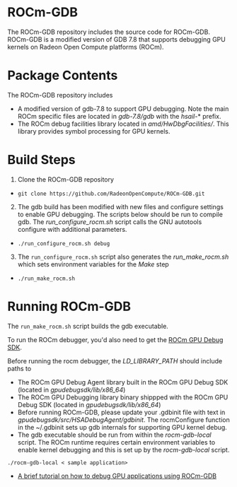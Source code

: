 # ROCm-GDB
The ROCm-GDB repository includes the source code for ROCm-GDB. ROCm-GDB is a modified version of GDB 7.8 that supports debugging GPU kernels on Radeon Open Compute platforms (ROCm).

# Package Contents
The ROCm-GDB repository includes
* A modified version of gdb-7.8 to support GPU debugging. Note the main ROCm specific files are located in *gdb-7.8/gdb* with the *hsail-** prefix.
* The ROCm debug facilities library located in *amd/HwDbgFacilities/*. This library provides symbol processing for GPU kernels.

# Build Steps
1. Clone the ROCm-GDB repository
  * `git clone https://github.com/RadeonOpenCompute/ROCm-GDB.git`
2. The gdb build has been modified with new files and configure settings to enable GPU debugging. The scripts below should be run to compile gdb.
The *run_configure_rocm.sh* script calls the GNU autotools configure with additional parameters.
  * `./run_configure_rocm.sh debug`
3. The `run_configure_rocm.sh` script also generates the *run_make_rocm.sh* which sets environment variables for the *Make* step
  * `./run_make_rocm.sh`

# Running ROCm-GDB
The `run_make_rocm.sh` script builds the gdb executable.

To run the ROCm debugger, you'd also need to get the [ROCm GPU Debug SDK](https://github.com/RadeonOpenCompute/ROCm-GPUDebugSDK).

Before running the rocm debugger, the *LD_LIBRARY_PATH* should include paths to
* The ROCm GPU Debug Agent library built in the ROCm GPU Debug SDK (located in *gpudebugsdk/lib/x86_64*)
* The ROCm GPU Debugging library binary shippped with the ROCm GPU Debug SDK (located in *gpudebugsdk/lib/x86_64*)
* Before running ROCm-GDB, please update your .gdbinit file  with text in *gpudebugsdk/src/HSADebugAgent/gdbinit*. The rocmConfigure function in the ~/.gdbinit sets up gdb internals for supporting GPU kernel debug.
* The gdb executable should be run from within the *rocm-gdb-local* script. The ROCm runtime requires certain environment variables to enable kernel debugging and this is set up by the *rocm-gdb-local* script.
```
./rocm-gdb-local < sample application>
```
* [A brief tutorial on how to debug GPU applications using ROCm-GDB](https://github.com/RadeonOpenCompute/ROCm-Debugger/blob/master/TUTORIAL.md)

